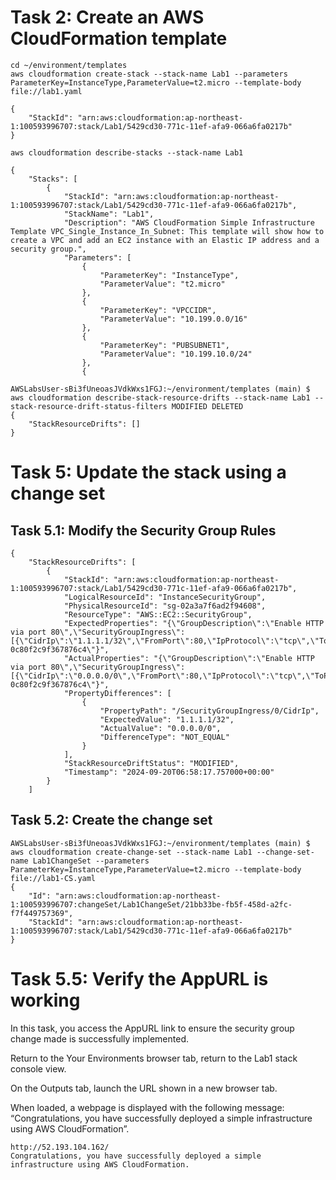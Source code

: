 

# Task 2: Create an AWS CloudFormation template

```
cd ~/environment/templates
aws cloudformation create-stack --stack-name Lab1 --parameters ParameterKey=InstanceType,ParameterValue=t2.micro --template-body file://lab1.yaml

{
    "StackId": "arn:aws:cloudformation:ap-northeast-1:100593996707:stack/Lab1/5429cd30-771c-11ef-afa9-066a6fa0217b"
}

```

```
aws cloudformation describe-stacks --stack-name Lab1

{
    "Stacks": [
        {
            "StackId": "arn:aws:cloudformation:ap-northeast-1:100593996707:stack/Lab1/5429cd30-771c-11ef-afa9-066a6fa0217b",
            "StackName": "Lab1",
            "Description": "AWS CloudFormation Simple Infrastructure Template VPC_Single_Instance_In_Subnet: This template will show how to create a VPC and add an EC2 instance with an Elastic IP address and a security group.",
            "Parameters": [
                {
                    "ParameterKey": "InstanceType",
                    "ParameterValue": "t2.micro"
                },
                {
                    "ParameterKey": "VPCCIDR",
                    "ParameterValue": "10.199.0.0/16"
                },
                {
                    "ParameterKey": "PUBSUBNET1",
                    "ParameterValue": "10.199.10.0/24"
                },
                {
```



```
AWSLabsUser-sBi3fUneoasJVdkWxs1FGJ:~/environment/templates (main) $ aws cloudformation describe-stack-resource-drifts --stack-name Lab1 --stack-resource-drift-status-filters MODIFIED DELETED
{
    "StackResourceDrifts": []
}
```

# Task 5: Update the stack using a change set

## Task 5.1: Modify the Security Group Rules
```
{
    "StackResourceDrifts": [
        {
            "StackId": "arn:aws:cloudformation:ap-northeast-1:100593996707:stack/Lab1/5429cd30-771c-11ef-afa9-066a6fa0217b",
            "LogicalResourceId": "InstanceSecurityGroup",
            "PhysicalResourceId": "sg-02a3a7f6ad2f94608",
            "ResourceType": "AWS::EC2::SecurityGroup",
            "ExpectedProperties": "{\"GroupDescription\":\"Enable HTTP via port 80\",\"SecurityGroupIngress\":[{\"CidrIp\":\"1.1.1.1/32\",\"FromPort\":80,\"IpProtocol\":\"tcp\",\"ToPort\":80}],\"VpcId\":\"vpc-0c80f2c9f367876c4\"}",
            "ActualProperties": "{\"GroupDescription\":\"Enable HTTP via port 80\",\"SecurityGroupIngress\":[{\"CidrIp\":\"0.0.0.0/0\",\"FromPort\":80,\"IpProtocol\":\"tcp\",\"ToPort\":80}],\"VpcId\":\"vpc-0c80f2c9f367876c4\"}",
            "PropertyDifferences": [
                {
                    "PropertyPath": "/SecurityGroupIngress/0/CidrIp",
                    "ExpectedValue": "1.1.1.1/32",
                    "ActualValue": "0.0.0.0/0",
                    "DifferenceType": "NOT_EQUAL"
                }
            ],
            "StackResourceDriftStatus": "MODIFIED",
            "Timestamp": "2024-09-20T06:58:17.757000+00:00"
        }
    ]

```

## Task 5.2: Create the change set
```
AWSLabsUser-sBi3fUneoasJVdkWxs1FGJ:~/environment/templates (main) $ aws cloudformation create-change-set --stack-name Lab1 --change-set-name Lab1ChangeSet --parameters ParameterKey=InstanceType,ParameterValue=t2.micro --template-body file://lab1-CS.yaml
{
    "Id": "arn:aws:cloudformation:ap-northeast-1:100593996707:changeSet/Lab1ChangeSet/21bb33be-fb5f-458d-a2fc-f7f449757369",
    "StackId": "arn:aws:cloudformation:ap-northeast-1:100593996707:stack/Lab1/5429cd30-771c-11ef-afa9-066a6fa0217b"
}
```

# Task 5.5: Verify the AppURL is working
In this task, you access the AppURL link to ensure the security group change made is successfully implemented.

Return to the Your Environments browser tab, return to the Lab1 stack console view.

On the Outputs tab, launch the URL shown in a new browser tab.

When loaded, a webpage is displayed with the following message: “Congratulations, you have successfully deployed a simple infrastructure using AWS CloudFormation”.

```
http://52.193.104.162/
Congratulations, you have successfully deployed a simple infrastructure using AWS CloudFormation.
```
